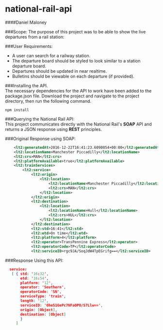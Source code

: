 # national-rail-api
####Daniel Maloney

###Scope:
The purpose of this project was to be able to  show the live departures from a rail station:

###User Requirements:
- A user can search for a railway station.
- The departure board should be styled to look similar to a station departure board.
- Departures should be updated in near realtime.
- Bulletins should be viewable on each departure (if provided).

###Installing the API.
</br>The necessary dependencies for the API to work have been added to the package.json file.
Download the project and navigate to the project directory, then run the following command.

```npm install```

###Querying the National Rail API:
</br>This project communicates directly with the National Rail's **SOAP** API and returns a JSON response using **REST** principles.

###Original Response using SOAP:
```xml
    <lt2:generatedAt>2016-12-22T16:41:23.6090054+00:00</lt2:generatedAt>
    <lt2:locationName>Manchester Piccadilly</lt2:locationName>
    <lt2:crs>MAN</lt2:crs>
    <lt2:platformAvailable>true</lt2:platformAvailable>
    <lt2:trainServices>
        <lt2:service>
            <lt2:origin>
                <lt2:location>
                    <lt2:locationName>Manchester Piccadilly</lt2:locationName>
                    <lt2:crs>MAN</lt2:crs>
                </lt2:location>
            </lt2:origin>
            <lt2:destination>
                <lt2:location>
                    <lt2:locationName>Hull</lt2:locationName>
                    <lt2:crs>HUL</lt2:crs>
                </lt2:location>
            </lt2:destination>
            <lt2:std>16:41</lt2:std>
            <lt2:etd>On time</lt2:etd>
            <lt2:platform>4</lt2:platform>
            <lt2:operator>TransPennine Express</lt2:operator>
            <lt2:operatorCode>TP</lt2:operatorCode>
            <lt2:serviceID>rgc9JA/SoqJdW4TpEGrifg==</lt2:serviceID>
```
###Response Using this API:
```JSON
  service: 
   [ { std: '16:32',
       etd: '16:54',
       platform: '12',
       operator: 'Southern',
       operatorCode: 'SN',
       serviceType: 'train',
       length: '12',
       serviceID: 'GheS1GePc7NFaOPO/S7Llw==',
       origin: [Object],
       destination: [Object] 
       }
     ]
```
       
